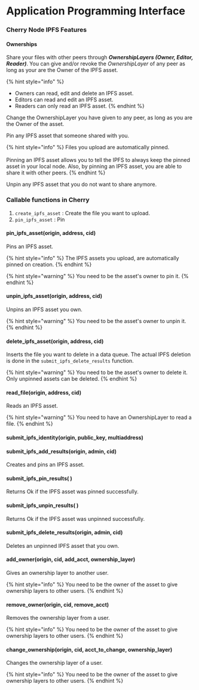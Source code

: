 # Application Programming Interface

### Cherry Node IPFS Features

#### Ownerships

Share your files with other peers through _**OwnershipLayers (Owner, Editor, Reader)**_. You can give and/or revoke the _OwnershipLayer_ of any peer as long as your are the Owner of the IPFS asset.

{% hint style="info" %}
* Owners can read, edit and delete an IPFS asset.
* Editors can read and edit an IPFS asset.
* Readers can only read an IPFS asset.
{% endhint %}

Change the OwnershipLayer you have given to any peer, as long as you are the Owner of the asset.

Pin any IPFS asset that someone shared with you.

{% hint style="info" %}
Files you upload are automatically pinned.\
\
Pinning an IPFS asset allows you to tell the IPFS to always keep the pinned asset in your local node. Also, by pinning an IPFS asset, you are able to share it with other peers.
{% endhint %}

Unpin any IPFS asset that you do not want to share anymore.

### Callable functions in Cherry

1. `create_ipfs_asset` : Create the file you want to upload.
2. `pin_ipfs_asset` : Pin

#### pin\_ipfs\_asset(origin, address, cid)

Pins an IPFS asset.

{% hint style="info" %}
The IPFS assets you upload, are automatically pinned on creation.
{% endhint %}

{% hint style="warning" %}
You need to be the asset's owner to pin it.
{% endhint %}

#### unpin\_ipfs\_asset(origin, address, cid)

Unpins an IPFS asset you own.

{% hint style="warning" %}
You need to be the asset's owner to unpin it.
{% endhint %}

#### delete\_ipfs\_asset(origin, address, cid)

Inserts the file you want to delete in a data queue. The actual IPFS deletion is done in the `submit_ipfs_delete_results` function.

{% hint style="warning" %}
You need to be the asset's owner to delete it.\
Only unpinned assets can be deleted.
{% endhint %}

#### read\_file(origin, address, cid)

Reads an IPFS asset.

{% hint style="warning" %}
You need to have an OwnershipLayer to read a file.
{% endhint %}

#### submit\_ipfs\_identity(origin, public\_key, multiaddress)



#### submit\_ipfs\_add\_results(origin, admin, cid)

Creates and pins an IPFS asset.

#### submit\_ipfs\_pin\_results( )

Returns Ok if the IPFS asset was pinned successfully.

#### submit\_ipfs\_unpin\_results( )

Returns Ok if the IPFS asset was unpinned successfully.

#### submit\_ipfs\_delete\_results(origin, admin, cid)

Deletes an unpinned IPFS asset that you own.

#### add\_owner(origin, cid, add\_acct, ownership\_layer)

Gives an ownership layer to another user.

{% hint style="info" %}
You need to be the owner of the asset to give ownership layers to other users.
{% endhint %}

#### remove\_owner(origin, cid, remove\_acct)

Removes the ownership layer from a user.

{% hint style="info" %}
You need to be the owner of the asset to give ownership layers to other users.
{% endhint %}

#### change\_ownership(origin, cid, acct\_to\_change, ownership\_layer)

Changes the ownership layer of a user.

{% hint style="info" %}
You need to be the owner of the asset to give ownership layers to other users.
{% endhint %}


